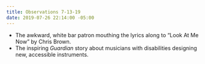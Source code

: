 ```yaml
---
title: Observations 7-13-19
date: 2019-07-26 22:14:00 -05:00
---
```


- The awkward, white bar patron mouthing the lyrics along to “Look At Me Now” by Chris Brown.
- The inspiring *Guardian* story about musicians with disabilities designing new, accessible instruments.